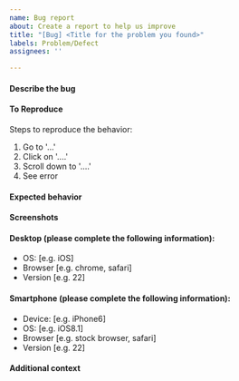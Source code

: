 ```yaml
---
name: Bug report
about: Create a report to help us improve
title: "[Bug] <Title for the problem you found>"
labels: Problem/Defect
assignees: ''

---
```


#### Describe the bug
<!-- A clear and concise description of what the bug is. -->

#### To Reproduce

Steps to reproduce the behavior:

1. Go to '...'
2. Click on '....'
3. Scroll down to '....'
4. See error

#### Expected behavior
<!-- A clear and concise description of what you expected to happen. -->

#### Screenshots
<!-- If applicable, add screenshots to help explain your problem. -->

#### Desktop (please complete the following information):

- OS: [e.g. iOS]
- Browser [e.g. chrome, safari]
- Version [e.g. 22]

#### Smartphone (please complete the following information):

- Device: [e.g. iPhone6]
- OS: [e.g. iOS8.1]
- Browser [e.g. stock browser, safari]
- Version [e.g. 22]

#### Additional context
<!-- Add any other context about the problem here. -->

